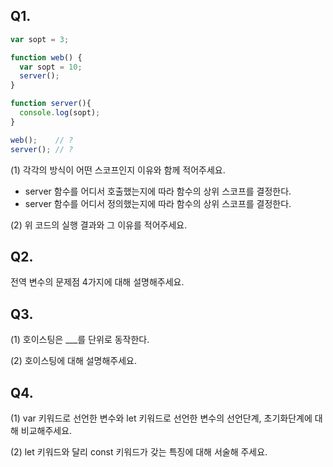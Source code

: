 ## Q1. 
```js
var sopt = 3;

function web() {
  var sopt = 10;
  server();
}

function server(){
  console.log(sopt);
}

web();    // ?
server(); // ?
```
(1) 각각의 방식이 어떤 스코프인지 이유와 함께 적어주세요.
- server 함수를 어디서 호출했는지에 따라 함수의 상위 스코프를 결정한다.
- server 함수를 어디서 정의했는지에 따라 함수의 상위 스코프를 결정한다. 


(2) 위 코드의 실행 결과와 그 이유를 적어주세요.

## Q2.
전역 변수의 문제점 4가지에 대해 설명해주세요. 

## Q3.
(1) 호이스팅은 ___를 단위로 동작한다. 

(2) 호이스팅에 대해 설명해주세요.

## Q4.
(1) var 키워드로 선언한 변수와 let 키워드로 선언한 변수의 선언단계, 초기화단계에 대해 비교해주세요. 

(2) let 키워드와 달리 const 키워드가 갖는 특징에 대해 서술해 주세요. 
